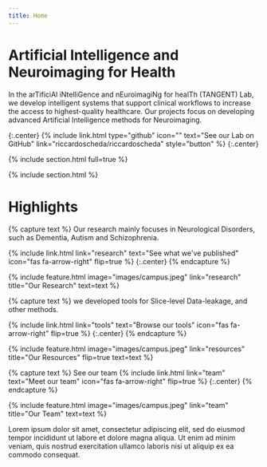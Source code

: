 ```yaml
---
title: Home
---
```


# Artificial Intelligence and Neuroimaging for Health

In the arTificiAl iNtelliGence and nEuroimagiNg for healTh (TANGENT) Lab, we develop intelligent systems that support clinical workflows to increase the access to highest-quality healthcare. Our projects focus on developing advanced Artificial Intelligence methods for Neuroimaging. 

{:.center}
{%
  include link.html
  type="github"
  icon=""
  text="See our Lab on GitHub"
  link="riccardoscheda/riccardoscheda"
  style="button"
%}
{:.center}

{% include section.html full=true %}


{% include section.html %}

# Highlights

{% capture text %}
Our research mainly focuses in Neurological Disorders, such as Dementia, Autism and Schizophrenia. 

{%
  include link.html
  link="research"
  text="See what we've published"
  icon="fas fa-arrow-right"
  flip=true
%}
{:.center}
{% endcapture %}

{%
  include feature.html
  image="images/campus.jpeg"
  link="research"
  title="Our Research"
  text=text
%}

{% capture text %}
we developed tools for Slice-level Data-leakage, and other methods.

{%
  include link.html
  link="tools"
  text="Browse our tools"
  icon="fas fa-arrow-right"
  flip=true
%}
{:.center}
{% endcapture %}

{%
  include feature.html
  image="images/campus.jpeg"
  link="resources"
  title="Our Resources"
  flip=true
  text=text
%}

{% capture text %}
See our team
{%
  include link.html
  link="team"
  text="Meet our team"
  icon="fas fa-arrow-right"
  flip=true
%}
{:.center}
{% endcapture %}

{%
  include feature.html
  image="images/campus.jpeg"
  link="team"
  title="Our Team"
  text=text
%}

Lorem ipsum dolor sit amet, consectetur adipiscing elit, sed do eiusmod tempor incididunt ut labore et dolore magna aliqua.
Ut enim ad minim veniam, quis nostrud exercitation ullamco laboris nisi ut aliquip ex ea commodo consequat.
